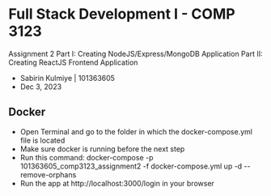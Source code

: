 # Full Stack Development I - COMP 3123

Assignment 2 
Part I: Creating NodeJS/Express/MongoDB Application 
Part II: Creating ReactJS Frontend Application

  - Sabirin Kulmiye | 101363605
  - Dec 3, 2023

## Docker 

- Open Terminal and go to the folder in which the docker-compose.yml file is located
- Make sure docker is running before the next step
- Run this command: docker-compose -p 101363605_comp3123_assignment2 -f docker-compose.yml up -d --remove-orphans
- Run the app at http://localhost:3000/login in your browser

